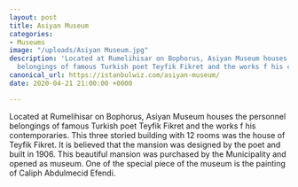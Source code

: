 ```yaml
---
layout: post
title: Asiyan Museum
categories:
- Museums
image: "/uploads/Asiyan Museum.jpg"
description: 'Located at Rumelihisar on Bophorus, Asiyan Museum houses the personnel
  belongings of famous Turkish poet Teyfik Fikret and the works f his contemporaries. '
canonical_url: https://istanbulwiz.com/asiyan-museum/
date: 2020-04-21 21:00:00 +0000

---
```

Located at Rumelihisar on Bophorus, Asiyan Museum houses the personnel belongings of famous Turkish poet Teyfik Fikret and the works f his contemporaries. This three storied building with 12 rooms was the house of Teyfik Fikret. It is believed that the mansion was designed by the poet and built in 1906. This beautiful mansion was purchased by the Municipality and opened as museum. One of the special piece of the museum is the painting of Caliph Abdulmecid Efendi.